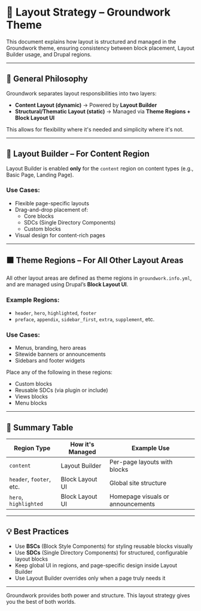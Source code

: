 
# 🧱 Layout Strategy – Groundwork Theme

This document explains how layout is structured and managed in the Groundwork theme, ensuring consistency between block placement, Layout Builder usage, and Drupal regions.

---

## 🎯 General Philosophy

Groundwork separates layout responsibilities into two layers:

- **Content Layout (dynamic)** → Powered by **Layout Builder**
- **Structural/Thematic Layout (static)** → Managed via **Theme Regions + Block Layout UI**

This allows for flexibility where it's needed and simplicity where it's not.

---

## 🔷 Layout Builder – For Content Region

Layout Builder is enabled **only** for the `content` region on content types (e.g., Basic Page, Landing Page).

### Use Cases:
- Flexible page-specific layouts
- Drag-and-drop placement of:
  - Core blocks
  - SDCs (Single Directory Components)
  - Custom blocks
- Visual design for content-rich pages

---

## 🟧 Theme Regions – For All Other Layout Areas

All other layout areas are defined as theme regions in `groundwork.info.yml`, and are managed using Drupal’s **Block Layout UI**.

### Example Regions:
- `header`, `hero`, `highlighted`, `footer`
- `preface`, `appendix`, `sidebar_first`, `extra`, `supplement`, etc.

### Use Cases:
- Menus, branding, hero areas
- Sitewide banners or announcements
- Sidebars and footer widgets

Place any of the following in these regions:
- Custom blocks
- Reusable SDCs (via plugin or include)
- Views blocks
- Menu blocks

---

## 🧩 Summary Table

| Region Type     | How it's Managed         | Example Use                     |
|------------------|--------------------------|----------------------------------|
| `content`        | Layout Builder           | Per-page layouts with blocks     |
| `header`, `footer`, etc. | Block Layout UI         | Global site structure            |
| `hero`, `highlighted`    | Block Layout UI         | Homepage visuals or announcements |

---

## 💡 Best Practices

- Use **BSCs** (Block Style Components) for styling reusable blocks visually
- Use **SDCs** (Single Directory Components) for structured, configurable layout blocks
- Keep global UI in regions, and page-specific design inside Layout Builder
- Use Layout Builder overrides only when a page truly needs it

---

Groundwork provides both power and structure. This layout strategy gives you the best of both worlds.
